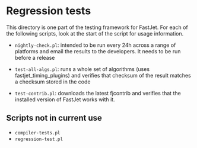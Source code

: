 Regression tests
================

This directory is one part of the testing framework for FastJet. For
each of the following scripts, look at the start of the script for usage
information.

- ```nightly-check.pl```: intended to be run every 24h across a range of
  platforms and email the results to the developers. It needs to be run
  before a release

- ```test-all-algs.pl```: runs a whole set of algorithms (uses
  fastjet_timing_plugins) and verifies that checksum of the result
  matches a checksum stored in the code

- ```test-contrib.pl```: downloads the latest fjcontrib and verifies
  that the installed version of FastJet works with it.

Scripts not in current use
--------------------------
- ```compiler-tests.pl```
- ```regression-test.pl```


